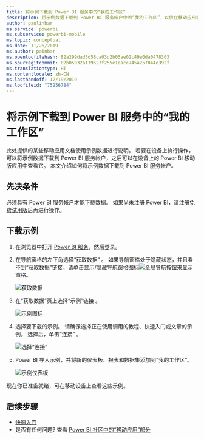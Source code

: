 ```yaml
---
title: 将示例下载到 Power BI 服务中的“我的工作区”
description: 将示例数据下载到 Power BI 服务帐户中的“我的工作区”，以供在移动应用教程中使用。
author: paulinbar
ms.service: powerbi
ms.subservice: powerbi-mobile
ms.topic: conceptual
ms.date: 11/26/2019
ms.author: painbar
ms.openlocfilehash: 82a299dad5d58ca03d2b05ae02c49e0da0478303
ms.sourcegitcommit: 02b05932a119527f255e1eacc745a257044e392f
ms.translationtype: HT
ms.contentlocale: zh-CN
ms.lasthandoff: 12/19/2019
ms.locfileid: "75256784"
---
```

# <a name="downloading-samples-to-my-workspace-in-the-power-bi-service"></a>将示例下载到 Power BI 服务中的“我的工作区”

此处提供的某些移动应用文档使用示例数据进行说明。 若要在设备上执行操作，可以将示例数据下载到 Power BI 服务帐户，之后可以在设备上的 Power BI 移动版应用中查看它。 本文介绍如何将示例数据下载到 Power BI 服务帐户。 

## <a name="prerequisites"></a>先决条件

必须具有 Power BI 服务帐户才能下载数据。 如果尚未注册 Power BI，请[注册免费试用版](https://app.powerbi.com/signupredirect?pbi_source=web)后再进行操作。

## <a name="download-a-sample"></a>下载示例

1. 在浏览器中打开 [Power BI 服务](https://app.powerbi.com)，然后登录。

2. 在导航窗格的左下角选择“获取数据”  。 如果导航窗格处于隐藏状态，并且看不到“获取数据”链接，请单击显示/隐藏导航窗格图标![全局导航按钮](./media/mobile-apps-download-samples/power-bi-iphone-global-nav-button.png)来显示窗格。  
   
    ![获取数据](./media/mobile-apps-download-samples/power-bi-get-data.png)

3. 在“获取数据”页上选择“示例”链接  。
   
   ![示例图标](./media/mobile-apps-download-samples/power-bi-samples-icon.png)

4. 选择要下载的示例。 请确保选择正在使用调用的教程、快速入门或文章的示例。 选择后，单击“连接”  。
  
   ![选择“连接”](./media/mobile-apps-download-samples/opportunity-connect.png)
   
5. Power BI 导入示例，并将新的仪表板、报表和数据集添加到“我的工作区”。
   
   ![示例仪表板](./media/mobile-apps-download-samples/power-bi-service-opportunity-sample.png)
  
现在你已准备就绪，可在移动设备上查看这些示例。

## <a name="next-steps"></a>后续步骤
* [快速入门](mobile-apps-quickstart-view-dashboard-report.md)
* 是否有任何问题? 查看 [Power BI 社区中的“移动应用”部分](https://go.microsoft.com/fwlink/?linkid=839277)
